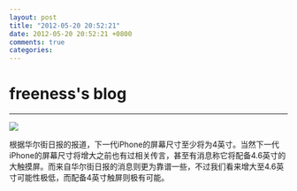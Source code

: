 ```yaml
---
layout: post
title: "2012-05-20 20:52:21"
date: 2012-05-20 20:52:21 +0800
comments: true
categories: 
---
```


# freeness's blog

----------

![](http://okqmqrbgo.bkt.clouddn.com/201205202052211.jpg)

>
根据华尔街日报的报道，下一代iPhone的屏幕尺寸至少将为4英寸。当然下一代iPhone的屏幕尺寸将增大之前也有过相关传言，甚至有消息称它将配备4.6英寸的大触摸屏。而来自华尔街日报的消息则更为靠谱一些，不过我们看来增大至4.6英寸可能性极低，而配备4英寸触屏则极有可能。
